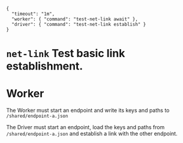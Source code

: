     {
      "timeout": "1m",
      "worker": { "command": "test-net-link await" },
      "driver": { "command": "test-net-link establish" }
    }

# `net-link` Test basic link establishment.

# Worker

The Worker must start an endpoint and write its keys and paths to `/shared/endpoint-a.json`

The Driver must start an endpoint, load the keys and paths from `/shared/endpoint-a.json` and establish a link with the other endpoint.
